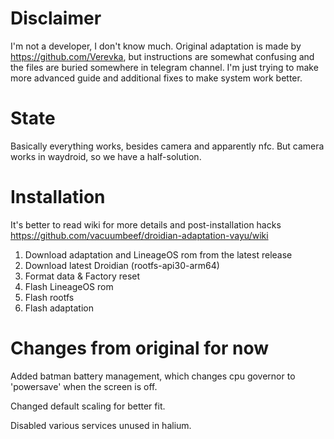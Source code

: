 # Disclaimer
I'm not a developer, I don't know much. Original adaptation is made by https://github.com/Verevka, but instructions are somewhat confusing and the files are buried somewhere in telegram channel. I'm just trying to make more advanced guide and additional fixes to make system work better.

# State
Basically everything works, besides camera and apparently nfc.
But camera works in waydroid, so we have a half-solution.

# Installation

It's better to read wiki for more details and post-installation hacks
https://github.com/vacuumbeef/droidian-adaptation-vayu/wiki

1. Download adaptation and LineageOS rom from the latest release
2. Download latest Droidian (rootfs-api30-arm64)
3. Format data & Factory reset
4. Flash LineageOS rom
5. Flash rootfs
6. Flash adaptation

# Changes from original for now
Added batman battery management, which changes cpu governor to 'powersave' when the screen is off.

Changed default scaling for better fit.

Disabled various services unused in halium.

